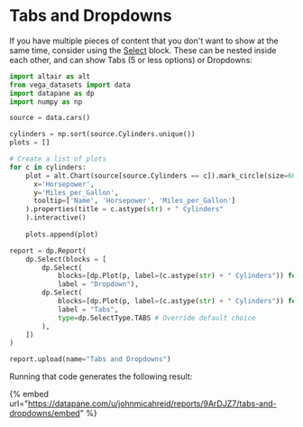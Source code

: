 # Tabs and Dropdowns

If you have multiple pieces of content that you don't want to show at the same time, consider using the [Select](reports/blocks/layout-pages-and-selects.md#tabs-and-selects) block. These can be nested inside each other, and can show Tabs (5 or less options) or Dropdowns:&#x20;

```python
import altair as alt
from vega_datasets import data
import datapane as dp
import numpy as np

source = data.cars()

cylinders = np.sort(source.Cylinders.unique())
plots = []

# Create a list of plots
for c in cylinders: 
    plot = alt.Chart(source[source.Cylinders == c]).mark_circle(size=60).encode(
      x='Horsepower',
      y='Miles_per_Gallon',
      tooltip=['Name', 'Horsepower', 'Miles_per_Gallon']
    ).properties(title = c.astype(str) + " Cylinders"
    ).interactive()
    
    plots.append(plot)

report = dp.Report(
    dp.Select(blocks = [
        dp.Select(
            blocks=[dp.Plot(p, label=(c.astype(str) + " Cylinders")) for p, c in zip(plots, cylinders)], 
            label = "Dropdown"),
        dp.Select(
            blocks=[dp.Plot(p, label=(c.astype(str) + " Cylinders")) for p, c in zip(plots, cylinders)], 
            label = "Tabs",
            type=dp.SelectType.TABS # Override default choice
        ),
    ])
)

report.upload(name="Tabs and Dropdowns")
```

Running that code generates the following result:&#x20;

{% embed url="https://datapane.com/u/johnmicahreid/reports/9ArDJZ7/tabs-and-dropdowns/embed" %}
